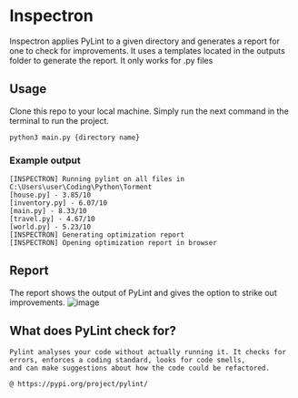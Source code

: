 # Inspectron
Inspectron applies PyLint to a given directory and generates a report for one to check for improvements.
It uses a templates located in the outputs folder to generate the report. It only works for .py files

## Usage
Clone this repo to your local machine.
Simply run the next command in the terminal to run the project.

```
python3 main.py {directory name}
```
### Example output
```
[INSPECTRON] Running pylint on all files in C:\Users\user\Coding\Python\Torment
[house.py] - 3.85/10 
[inventory.py] - 6.07/10 
[main.py] - 8.33/10 
[travel.py] - 4.67/10 
[world.py] - 5.23/10 
[INSPECTRON] Generating optimization report
[INSPECTRON] Opening optimization report in browser
```

## Report

The report shows the output of PyLint and gives the option to strike out improvements.
![image](https://github.com/Callisto-Casale/Inspectron/assets/93484170/c3805b3a-1c98-47be-ad55-4f2a895c3a74)


## What does PyLint check for?
```
Pylint analyses your code without actually running it. It checks for errors, enforces a coding standard, looks for code smells,
and can make suggestions about how the code could be refactored.

@ https://pypi.org/project/pylint/
```

